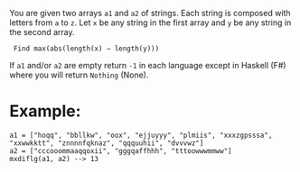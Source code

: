 You are given two arrays `a1` and `a2` of strings. Each string is composed with
letters from `a` to `z`. Let `x` be any string in the first array and `y` be
any string in the second array.
```
 Find max(abs(length(x) − length(y)))
 ```
 If `a1` and/or `a2` are empty return `-1` in each language except in Haskell
 (F#) where you will return `Nothing` (None).

 # Example:
 ```
 a1 = ["hoqq", "bbllkw", "oox", "ejjuyyy", "plmiis", "xxxzgpsssa", "xxwwkktt", "znnnnfqknaz", "qqquuhii", "dvvvwz"]
a2 = ["cccooommaaqqoxii", "gggqaffhhh", "tttoowwwmmww"]
mxdiflg(a1, a2) --> 13
 ```
